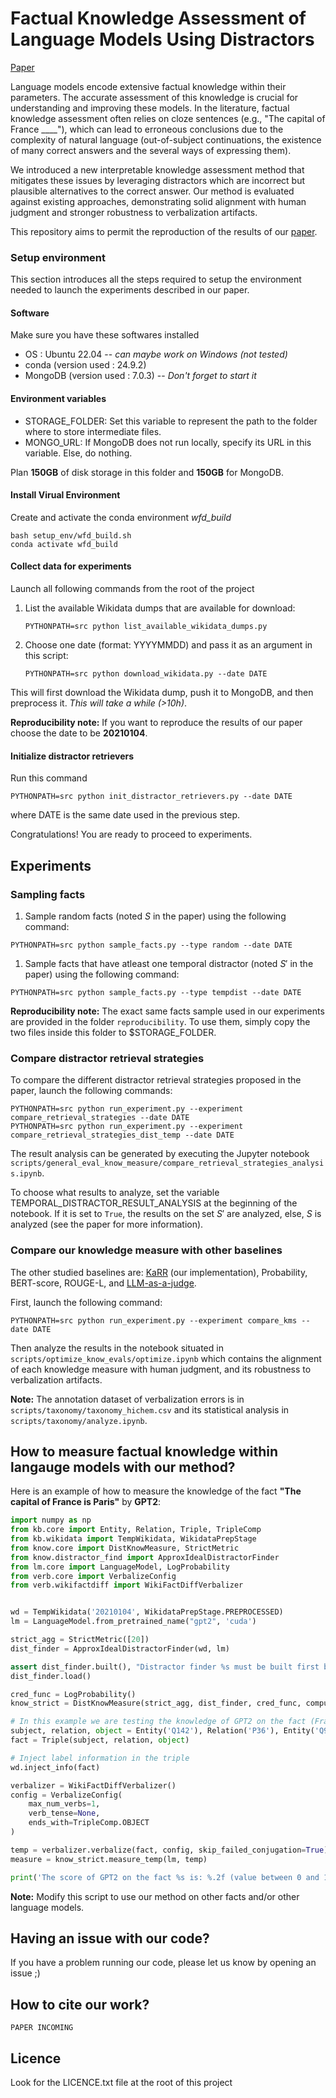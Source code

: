 # Factual Knowledge Assessment of Language Models Using Distractors
[Paper](still_not_ready)

Language models encode extensive factual knowledge within their parameters. The accurate assessment of this knowledge is crucial for understanding and improving these models. In the literature, factual knowledge assessment often relies on cloze sentences (e.g., "The capital of France ____"), which can lead to erroneous conclusions due to the complexity of natural language (out-of-subject continuations, the existence of many correct answers and the several ways of expressing them). 

We introduced a new interpretable knowledge assessment method that mitigates these issues by leveraging distractors which are incorrect but plausible alternatives to the correct answer. Our method is evaluated against existing approaches, demonstrating solid alignment with human judgment and stronger robustness to verbalization artifacts.

This repository aims to permit the reproduction of the results of our [paper](still_not_ready).


### Setup environment

This section introduces all the steps required to setup the environment needed to launch the experiments described in our paper.

#### Software
Make sure you have these softwares installed

- OS : Ubuntu 22.04 -- *can maybe work on Windows (not tested)*
- conda (version used : 24.9.2)
- MongoDB (version used : 7.0.3) -- *Don't forget to start it*

#### Environment variables

- STORAGE_FOLDER: Set this variable to represent the path to the folder where to store intermediate files. 
- MONGO_URL: If MongoDB does not run locally, specify its URL in this variable. Else, do nothing.

Plan **150GB** of disk storage in this folder and **150GB** for MongoDB.

#### Install Virual Environment

Create and activate the conda environment *wfd_build*
```
bash setup_env/wfd_build.sh
conda activate wfd_build
```


#### Collect data for experiments
Launch all following commands from the root of the project 
1. List the available Wikidata dumps that are available for download:
   ```
   PYTHONPATH=src python list_available_wikidata_dumps.py
   ```
1. Choose one date (format: YYYYMMDD) and pass it as an argument in this script:
   ```
   PYTHONPATH=src python download_wikidata.py --date DATE
   ```
This will first download the Wikidata dump, push it to MongoDB, and then preprocess it. *This will take a while (>10h)*.

**Reproducibility note:** If you want to reproduce the results of our paper choose the date to be **20210104**.

#### Initialize distractor retrievers

Run this command
```
PYTHONPATH=src python init_distractor_retrievers.py --date DATE
```
where DATE is the same date used in the previous step.

Congratulations! You are ready to proceed to experiments.

## Experiments

### Sampling facts
1. Sample random facts (noted $S$ in the paper) using the following command:
```
PYTHONPATH=src python sample_facts.py --type random --date DATE
```

1. Sample facts that have atleast one temporal distractor (noted $S'$ in the paper) using the following command:
```
PYTHONPATH=src python sample_facts.py --type tempdist --date DATE
```

**Reproducibility note:** The exact same facts sample used in our experiments are provided in the folder `reproducibility`. To use them, simply copy the two files inside this folder to $STORAGE_FOLDER. 

### Compare distractor retrieval strategies
To compare the different distractor retrieval strategies proposed in the paper, launch the following commands:
```
PYTHONPATH=src python run_experiment.py --experiment compare_retrieval_strategies --date DATE
PYTHONPATH=src python run_experiment.py --experiment compare_retrieval_strategies_dist_temp --date DATE
```

The result analysis can be generated by executing the Jupyter notebook `scripts/general_eval_know_measure/compare_retrieval_strategies_analysis.ipynb`. 

To choose what results to analyze, set the variable TEMPORAL_DISTRACTOR_RESULT_ANALYSIS at the beginning of the notebook. If it is set to `True`, the results on the set $S'$ are analyzed, else, $S$ is analyzed (see the paper for more information). 



### Compare our knowledge measure with other baselines
The other studied baselines are: [KaRR](https://arxiv.org/pdf/2305.10519) (our implementation), Probability, BERT-score, ROUGE-L, and [LLM-as-a-judge](https://arxiv.org/pdf/2308.10168).

First, launch the following command:
```
PYTHONPATH=src python run_experiment.py --experiment compare_kms --date DATE
```

Then analyze the results in the notebook situated in `scripts/optimize_know_evals/optimize.ipynb` which contains the alignment of each knowledge measure with human judgment, and its robustness to verbalization artifacts.

**Note:** The annotation dataset of verbalization errors is in `scripts/taxonomy/taxonomy_hichem.csv` and its statistical analysis in `scripts/taxonomy/analyze.ipynb`.

## How to measure factual knowledge within langauge models with our method?

Here is an example of how to measure the knowledge of the fact **"The capital of France is Paris"** by **GPT2**:

```python
import numpy as np
from kb.core import Entity, Relation, Triple, TripleComp
from kb.wikidata import TempWikidata, WikidataPrepStage
from know.core import DistKnowMeasure, StrictMetric
from know.distractor_find import ApproxIdealDistractorFinder
from lm.core import LanguageModel, LogProbability
from verb.core import VerbalizeConfig
from verb.wikifactdiff import WikiFactDiffVerbalizer


wd = TempWikidata('20210104', WikidataPrepStage.PREPROCESSED)
lm = LanguageModel.from_pretrained_name("gpt2", 'cuda')

strict_agg = StrictMetric([20])
dist_finder = ApproxIdealDistractorFinder(wd, lm)

assert dist_finder.built(), "Distractor finder %s must be built first before executing this script!" % dist_finder
dist_finder.load()

cred_func = LogProbability()
know_strict = DistKnowMeasure(strict_agg, dist_finder, cred_func, compute_cred_on_object=True)

# In this example we are testing the knowledge of GPT2 on the fact (France, capital, Paris)
subject, relation, object = Entity('Q142'), Relation('P36'), Entity('Q90')
fact = Triple(subject, relation, object)

# Inject label information in the triple
wd.inject_info(fact)

verbalizer = WikiFactDiffVerbalizer()
config = VerbalizeConfig(
    max_num_verbs=1,
    verb_tense=None,
    ends_with=TripleComp.OBJECT
)

temp = verbalizer.verbalize(fact, config, skip_failed_conjugation=True)
measure = know_strict.measure_temp(lm, temp)

print('The score of GPT2 on the fact %s is: %.2f (value between 0 and 1)' % (fact, measure.result[0]))
```

**Note:** Modify this script to use our method on other facts and/or other language models. 

## Having an issue with our code?

If you have a problem running our code, please let us know by opening an issue ;)

## How to cite our work?

```
PAPER INCOMING
```

## Licence

Look for the LICENCE.txt file at the root of this project